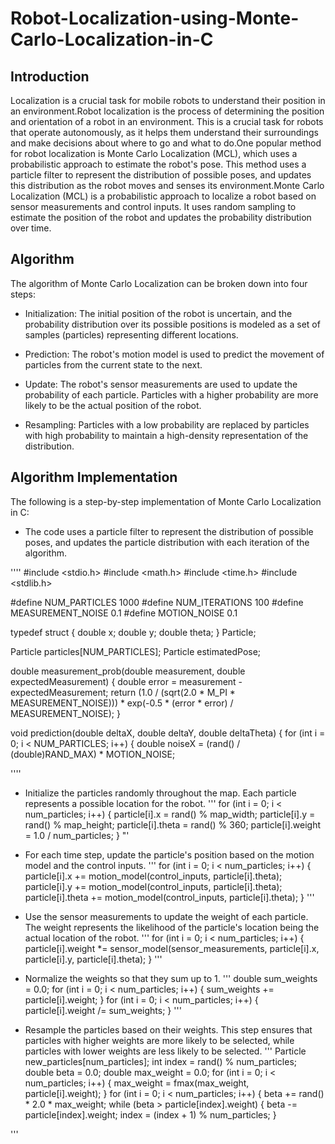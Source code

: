 # Robot-Localization-using-Monte-Carlo-Localization-in-C

## Introduction

Localization is a crucial task for mobile robots to understand their position in an environment.Robot localization is the process of determining the position and orientation of a robot in an environment. This is a crucial task for robots that operate autonomously, as it helps them understand their surroundings and make decisions about where to go and what to do.One popular method for robot localization is Monte Carlo Localization (MCL), which uses a probabilistic approach to estimate the robot's pose. This method uses a particle filter to represent the distribution of possible poses, and updates this distribution as the robot moves and senses its environment.Monte Carlo Localization (MCL) is a probabilistic approach to localize a robot based on sensor measurements and control inputs. It uses random sampling to estimate the position of the robot and updates the probability distribution over time.

## Algorithm

The algorithm of Monte Carlo Localization can be broken down into four steps:

* Initialization: The initial position of the robot is uncertain, and the probability distribution over its possible positions is modeled as a set of samples (particles) representing different locations.

* Prediction: The robot's motion model is used to predict the movement of particles from the current state to the next.

* Update: The robot's sensor measurements are used to update the probability of each particle. Particles with a higher probability are more likely to be the actual position of the robot.

* Resampling: Particles with a low probability are replaced by particles with high probability to maintain a high-density representation of the distribution.

## Algorithm Implementation

The following is a step-by-step implementation of Monte Carlo Localization in C:

* The code uses a particle filter to represent the distribution of possible poses, and updates the particle distribution with each iteration of the algorithm.

''''
#include <stdio.h>
#include <math.h>
#include <time.h>
#include <stdlib.h>

#define NUM_PARTICLES 1000
#define NUM_ITERATIONS 100
#define MEASUREMENT_NOISE 0.1
#define MOTION_NOISE 0.1

typedef struct {
  double x;
  double y;
  double theta;
} Particle;

Particle particles[NUM_PARTICLES];
Particle estimatedPose;

double measurement_prob(double measurement, double expectedMeasurement) {
  double error = measurement - expectedMeasurement;
  return (1.0 / (sqrt(2.0 * M_PI * MEASUREMENT_NOISE))) * exp(-0.5 * (error * error) / MEASUREMENT_NOISE);
}

void prediction(double deltaX, double deltaY, double deltaTheta) {
  for (int i = 0; i < NUM_PARTICLES; i++) {
    double noiseX = (rand() / (double)RAND_MAX) * MOTION_NOISE;

''''

* Initialize the particles randomly throughout the map. Each particle represents a possible location for the robot.
'''
for (int i = 0; i < num_particles; i++) {
    particle[i].x = rand() % map_width;
    particle[i].y = rand() % map_height;
    particle[i].theta = rand() % 360;
    particle[i].weight = 1.0 / num_particles;
}
"'
* For each time step, update the particle's position based on the motion model and the control inputs.
'''
for (int i = 0; i < num_particles; i++) {
    particle[i].x += motion_model(control_inputs, particle[i].theta);
    particle[i].y += motion_model(control_inputs, particle[i].theta);
    particle[i].theta += motion_model(control_inputs, particle[i].theta);
}
'''

* Use the sensor measurements to update the weight of each particle. The weight represents the likelihood of the particle's location being the actual location of the robot.
'''
for (int i = 0; i < num_particles; i++) {
    particle[i].weight *= sensor_model(sensor_measurements, particle[i].x, particle[i].y, particle[i].theta);
}
'''
* Normalize the weights so that they sum up to 1.
'''
double sum_weights = 0.0;
for (int i = 0; i < num_particles; i++) {
    sum_weights += particle[i].weight;
}
for (int i = 0; i < num_particles; i++) {
    particle[i].weight /= sum_weights;
}
'''

* Resample the particles based on their weights. This step ensures that particles with higher weights are more likely to be selected, while particles with lower weights are less likely to be selected.
'''
Particle new_particles[num_particles];
int index = rand() % num_particles;
double beta = 0.0;
double max_weight = 0.0;
for (int i = 0; i < num_particles; i++) {
    max_weight = fmax(max_weight, particle[i].weight);
}
for (int i = 0; i < num_particles; i++) {
    beta += rand() * 2.0 * max_weight;
    while (beta > particle[index].weight) {
        beta -= particle[index].weight;
        index = (index + 1) % num_particles;
    }
   
'''


